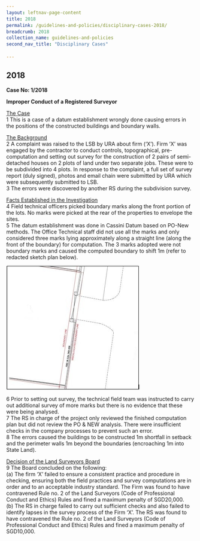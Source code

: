 ```yaml
---
layout: leftnav-page-content
title: 2018
permalink: /guidelines-and-policies/disciplinary-cases-2018/
breadcrumb: 2018
collection_name: guidelines-and-policies
second_nav_title: "Disciplinary Cases"

---
```


2018
---
**Case No: 1/2018**<br>

**Improper Conduct of a Registered Surveyor**

<u>The Case</u><br>
1 This is a case of a datum establishment wrongly done causing errors in the positions of the constructed buildings and boundary walls.<br>

<u>The Background</u><br>
2 A complaint was raised to the LSB by URA about firm (‘X’). Firm ‘X’ was engaged by the contractor to conduct controls, topographical, pre-computation and setting out survey for the construction of 2 pairs of semi-detached houses on 2 plots of land under two separate jobs. These were to be subdivided into 4 plots. In response to the complaint, a full set of survey report (duly signed), photos and email chain were submitted by URA which were subsequently submitted to LSB.<br>
3 The errors were discovered by another RS during the subdivision survey.

<u>Facts Established in the Investigation</u><br>
4 Field technical officers picked boundary marks along the front portion of the lots. No marks were picked at the rear of the properties to envelope the sites.<br>
5 The datum establishment was done in Cassini Datum based on PO-New methods. The Office Technical staff did not use all the marks and only considered three marks lying approximately along a straight line (along the front of the boundary) for computation. The 3 marks adopted were not boundary marks and caused the computed boundary to shift 1m (refer to redacted sketch plan below).

![image](/images/1554360406338.jpg)

6 Prior to setting out survey, the technical field team was instructed to carry out additional survey of more marks but there is no evidence that these were being analysed.<br>
7 The RS in charge of the project only reviewed the finished computation plan but did not review the PO & NEW analysis. There were insufficient checks in the company processes to prevent such an error.<br>
8 The errors caused the buildings to be constructed 1m shortfall in setback and the perimeter walls 1m beyond the boundaries (encroaching 1m into State Land).<br>

<u>Decision of the Land Surveyors Board</u><br>
9 The Board concluded on the following:<br>
(a) The firm ‘X’ failed to ensure a consistent practice and procedure in checking, ensuring both the field practices and survey computations are in order and to an acceptable industry standard. The Firm was found to have contravened Rule no. 2 of the Land Surveyors (Code of Professional Conduct and Ethics) Rules and fined a maximum penalty of SGD20,000.<br>
(b) The RS in charge failed to carry out sufficient checks and also failed to identify lapses in the survey process of the Firm ‘X’. The RS was found to have contravened the Rule no. 2 of the Land Surveyors (Code of Professional Conduct and Ethics) Rules and fined a maximum penalty of SGD10,000.
